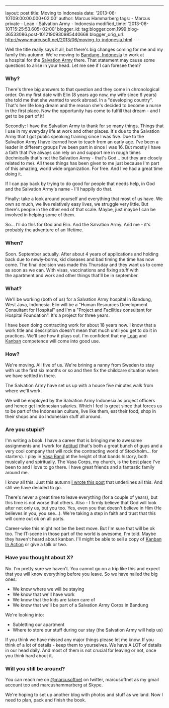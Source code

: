 ---
layout: post
title: Moving to Indonesia
date: '2013-06-10T09:00:00.000+02:00'
author: Marcus Hammarberg
tags: - Marcus
private - Lean - Salvation Army - Indonesia
modified_time: '2013-06-10T15:25:53.605+02:00'
blogger_id: tag:blogger.com,1999:blog-36533086.post-1012190930985440668
blogger_orig_url: http://www.marcusoft.net/2013/06/moving-to-indonesia.html ---

<div dir="ltr" style="text-align: left;" trbidi="on">

Well the title really says it all, but there's big changes coming for me
and my family this autumn. We're moving to [Bandung,
Indonesia](https://maps.google.com/maps?q=Bandung,+West+Java,+Indonesia&hl=en&sll=37.0625,-95.677068&sspn=47.215051,92.724609&oq=Bandung,+Indonesia&t=h&hnear=Bandung,+West+Java,+Indonesia&z=12&iwloc=A) to
work at a hospital for the [Salvation
Army](http://www.salvationarmy.org/) there.
That statement may cause some questions to arise in your head. Let me
see if I can foresee them?

### Why?

<div>

There's three big answers to that question and they come in
chronological order. On my first date with Elin (8 years ago now, my
wife since 6 years) she told me that she wanted to work abroad. In a
"developing country". That's her life long dream and the reason
she's decided to become a nurse in the first place. Now the opportunity
has come to fulfill that dream - and I get to be part of it! 

</div>

<div>



</div>

<div>

Secondly: I have the Salvation Army to thank for so many things. Things
that I use in my everyday life at work and other places. It's due to the
Salvation Army that I got public speaking training since I was five. Due
to the Salvation Army I have learned how to teach from an early age.
I've been a leader in different groups I've been part in since I was 16.
But mostly I have a faith that I've always can rely on and support me in
rough times (technically that's not the Salvation Army - that's God...
but they are closely related to me).
All these things has been given to me just because I'm part of this
amazing, world wide organization. For free. And I've had a great time
doing it.

<div>

If I can pay back by trying to do good for people that needs help, in
God and the Salvation Army's name - I'll happily do that. 

</div>


Finally: take a look around yourself and everything that most of us
have. We own so much, we live relatively easy lives, we struggle very
little. But there's people in the other end of that scale. Maybe, just
maybe I can be involved in helping some of them. 

</div>

<div>



</div>

<div>

So... I'll do this for God and Elin. And the Salvation Army. And me -
it's probably the adventure of an lifetime.

</div>

### When?

<div>

Soon. September actually. After about 4 years of applications and
holding back due to newly-borns, kid diseases and bad timing the time
has now come. The final decision was made this Thursday and they want us
to come as soon as we can. With visas, vaccinations and fixing stuff
with the apartment and work and other things that'll be in september.  

</div>

### What? 

<div>

We'll be working (both of us) for a Salvation Army hospital in Bandung,
West Java, Indonesia. Elin will be a "Human Resources Development
Consultant for Hospital" and I'm a "Project and Facilities consultant
for Hospital Foundation". It's a project for three years. 

</div>

<div>



</div>

<div>

I have been doing contracting work for about 18 years now. I know that a
work title and description doesn't mean that much until you get to do it
in practices. We'll see how it plays out. I'm confident that my
<a href="http://www.marcusoft.net/search/label/Lean"
target="_blank">Lean</a> and
<a href="http://bit.ly/theKanbanBook" target="_blank">Kanban</a> competence
will come into good use.

</div>

### How?

<div>

We're moving. All five of us. We're brining a nanny from Sweden to stay
with us the first six months or so and then fix the childcare situation
when we have settled in there. 

</div>

<div>



</div>

<div>

The Salvation Army have set us up with a house five minutes walk from
where we'll work. 

</div>

<div>



</div>

<div>

We will be employed by the Salvation Army Indonesia as project officers
and hence get Indonesian salaries. Which I feel is great since that
forces us to be part of the Indonesian culture, live like them, eat
their food, shop in their shops and do Indonesian stuff all around. 

</div>

### Are you stupid?

<div>

I'm writing a book. I have a career that is bringing me to awesome
assignments and I work for
<a href="http://www.aptitud.se/" target="_blank">Aptitud</a> (that's
both a great bunch of guys and a very cool company that will rock the
contracting world of Stockholm... for starters). I play in
<a href="http://www.vasaband.se/" target="_blank">Vasa Band</a> at the
height of that bands history, both musically and spiritually. The Vasa
Corps, my church, is the best place I've been to and I love to go there.
I have great friends and a fantastic family around me. 

</div>

<div>



</div>

<div>

I know all this. Just this autumn <a
href="http://www.marcusoft.net/2012/10/dear-marcus-theres-no-but-to-follow.html"
target="_blank">I wrote this post</a> that underlines all this. And
still we have decided to go. 

</div>

<div>

There's never a great time to leave everything (for a couple of years),
but this time is not worse that others. Also - I firmly believe that God
will look after not only us, but you too. Yes, even you that doesn't
believe in Him (He believes in you, you see...). We're taking a step in
faith and trust that this will come out ok on all parts. 

</div>

<div>



</div>

<div>

Career-wise this might not be the best move. But I'm sure that will be
ok too. The IT-scene in those part of the world is awesome, I'm told.
Maybe they haven't heard about kanban. I'll might be able to sell a copy
of <a href="http://bit.ly/theKanbanBook" target="_blank">Kanban In
Action</a> or give a talk or two.    

</div>

### Have you thought about X? 

<div>

No. I'm pretty sure we haven't. You cannot go on a trip like this and
expect that you will know everything before you leave. So we have nailed
the big ones:

</div>

<div>

-   We know where we will be staying
-   We know that we'll have work
-   We know that the kids are taken care of
-   We know that we'll be part of a Salvation Army Corps in Bandung

<div>

We're looking into:

</div>

<div>

-   Subletting our apartment
-   Where to store our stuff during our stay (the Salvation Army will
    help us)

</div>

<div>

If you think we have missed any major things please let me know. If you
think of a lot of details - keep them to yourselves. We have A LOT of
details in our head daily. And most of them is not crucial for leaving
or not, once you think hard about it. 

</div>

</div>

### Will you still be around?

<div>

You can reach me on <a href="http://twitter.com/marcusofnet"
target="_blank">@marcusoftnet</a> on twitter, marcusoftnet as my gmail
account too and marcushammarberg at Skype. 

</div>

<div>



</div>

<div>

We're hoping to set up another blog with photos and stuff as we land.
Now I need to plan, pack and finish the book. 

</div>

</div>
